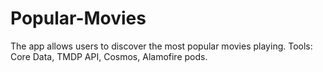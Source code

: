 # Popular-Movies
The app allows users to discover the most popular movies playing.
Tools: Core Data, TMDP API, Cosmos, Alamofire pods.



